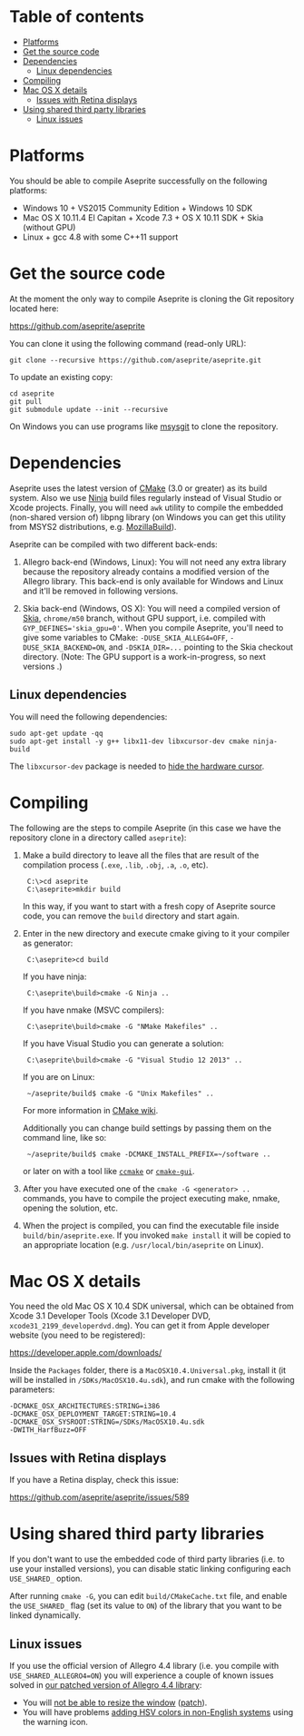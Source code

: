 # Table of contents

* [Platforms](#platforms)
* [Get the source code](#get-the-source-code)
* [Dependencies](#dependencies)
  * [Linux dependencies](#linux-dependencies)
* [Compiling](#compiling)
* [Mac OS X details](#mac-os-x-details)
  * [Issues with Retina displays](#issues-with-retina-displays)
* [Using shared third party libraries](#using-shared-third-party-libraries)
  * [Linux issues](#linux-issues)

# Platforms

You should be able to compile Aseprite successfully on the following
platforms:

* Windows 10 + VS2015 Community Edition + Windows 10 SDK
* Mac OS X 10.11.4 El Capitan + Xcode 7.3 + OS X 10.11 SDK + Skia (without GPU)
* Linux + gcc 4.8 with some C++11 support

# Get the source code

At the moment the only way to compile Aseprite is cloning the Git
repository located here:

https://github.com/aseprite/aseprite

You can clone it using the following command (read-only URL):

    git clone --recursive https://github.com/aseprite/aseprite.git

To update an existing copy:

    cd aseprite
    git pull
    git submodule update --init --recursive

On Windows you can use programs like
[msysgit](http://msysgit.github.io/) to clone the repository.

# Dependencies

Aseprite uses the latest version of [CMake](http://www.cmake.org/)
(3.0 or greater) as its build system. Also we use
[Ninja](https://ninja-build.org) build files regularly instead of
Visual Studio or Xcode projects. Finally, you will need `awk` utility
to compile the embedded (non-shared version of) libpng library (on
Windows you can get this utility from MSYS2 distributions,
e.g. [MozillaBuild](https://wiki.mozilla.org/MozillaBuild)).

Aseprite can be compiled with two different back-ends:

1. Allegro back-end (Windows, Linux): You will not need any extra
   library because the repository already contains a modified version
   of the Allegro library. This back-end is only available for Windows
   and Linux and it'll be removed in following versions.

2. Skia back-end (Windows, OS X): You will need a compiled version of
   [Skia](http://skia.org/), `chrome/m50` branch, without GPU support,
   i.e.  compiled with `GYP_DEFINES='skia_gpu=0'`. When you compile
   Aseprite, you'll need to give some variables to CMake:
   `-DUSE_SKIA_ALLEG4=OFF`, `-DUSE_SKIA_BACKEND=ON`, and
   `-DSKIA_DIR=...` pointing to the Skia checkout directory. (Note:
   The GPU support is a work-in-progress, so next versions .)

## Linux dependencies

You will need the following dependencies:

    sudo apt-get update -qq
    sudo apt-get install -y g++ libx11-dev libxcursor-dev cmake ninja-build

The `libxcursor-dev` package is needed to
[hide the hardware cursor](https://github.com/aseprite/aseprite/issues/913).

# Compiling

The following are the steps to compile Aseprite (in this case we have
the repository clone in a directory called `aseprite`):

1. Make a build directory to leave all the files that are result of
   the compilation process (`.exe`, `.lib`, `.obj`, `.a`, `.o`, etc).

        C:\>cd aseprite
        C:\aseprite>mkdir build

   In this way, if you want to start with a fresh copy of Aseprite
   source code, you can remove the `build` directory and start again.

2. Enter in the new directory and execute cmake giving to it
   your compiler as generator:

        C:\aseprite>cd build

   If you have ninja:

        C:\aseprite\build>cmake -G Ninja ..

   If you have nmake (MSVC compilers):

        C:\aseprite\build>cmake -G "NMake Makefiles" ..

   If you have Visual Studio you can generate a solution:

        C:\aseprite\build>cmake -G "Visual Studio 12 2013" ..

   If you are on Linux:

        ~/aseprite/build$ cmake -G "Unix Makefiles" ..

   For more information in [CMake wiki](http://www.vtk.org/Wiki/CMake_Generator_Specific_Information).

   Additionally you can change build settings by passing them on the
   command line, like so:

        ~/aseprite/build$ cmake -DCMAKE_INSTALL_PREFIX=~/software ..

   or later on with a tool like
   [`ccmake`](https://cmake.org/cmake/help/latest/manual/ccmake.1.html)
   or
   [`cmake-gui`](https://cmake.org/cmake/help/latest/manual/cmake-gui.1.html).

3. After you have executed one of the `cmake -G <generator> ..`
   commands, you have to compile the project executing make, nmake,
   opening the solution, etc.

4. When the project is compiled, you can find the executable file
   inside `build/bin/aseprite.exe`. If you invoked `make install` it
   will be copied to an appropriate location
   (e.g. `/usr/local/bin/aseprite` on Linux).

# Mac OS X details

You need the old Mac OS X 10.4 SDK universal, which can be obtained
from Xcode 3.1 Developer Tools (Xcode 3.1 Developer DVD,
`xcode31_2199_developerdvd.dmg`). You can get it from Apple developer
website (you need to be registered):

  https://developer.apple.com/downloads/

Inside the `Packages` folder, there is a `MacOSX10.4.Universal.pkg`,
install it (it will be installed in `/SDKs/MacOSX10.4u.sdk`), and run
cmake with the following parameters:

    -DCMAKE_OSX_ARCHITECTURES:STRING=i386
    -DCMAKE_OSX_DEPLOYMENT_TARGET:STRING=10.4
    -DCMAKE_OSX_SYSROOT:STRING=/SDKs/MacOSX10.4u.sdk
    -DWITH_HarfBuzz=OFF

## Issues with Retina displays

If you have a Retina display, check this issue:

  https://github.com/aseprite/aseprite/issues/589

# Using shared third party libraries

If you don't want to use the embedded code of third party libraries
(i.e. to use your installed versions), you can disable static linking
configuring each `USE_SHARED_` option.

After running `cmake -G`, you can edit `build/CMakeCache.txt` file,
and enable the `USE_SHARED_` flag (set its value to `ON`) of the
library that you want to be linked dynamically.

## Linux issues

If you use the official version of Allegro 4.4 library (i.e. you
compile with `USE_SHARED_ALLEGRO4=ON`) you will experience a couple of
known issues solved in
[our patched version of Allegro 4.4 library](https://github.com/aseprite/aseprite/tree/master/src/allegro):

* You will
  [not be able to resize the window](https://github.com/aseprite/aseprite/issues/192)
  ([patch](https://github.com/aseprite/aseprite/commit/920f6275d55113507121afcbcda80adb44cc0563)).
* You will have problems
  [adding HSV colors in non-English systems](https://github.com/aseprite/aseprite/commit/27b55030e26e93c5e8d9e7e21206c8709d46ff22)
  using the warning icon.
